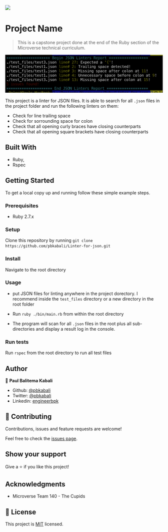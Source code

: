 ![](https://img.shields.io/badge/Microverse-blueviolet)

# Project Name

> This is a capstone project done at the end of the Ruby section of the Microverse technical curriculum.

![screenshot](./app_screenshot.png)

This project is a linter for JSON files. It is able to search for all `.json` files in the project folder and run the following linters on them:
- Check for line trailing space
- Check for sorrounding space for colon
- Check that all opening curly braces have closing counterparts
- Check that all opening square brackets have closing counterparts

## Built With

- Ruby,
- Rspec

## Getting Started

To get a local copy up and running follow these simple example steps.

### Prerequisites

- Ruby 2.7.x

### Setup

Clone this repository by running `git clone https://github.com/pbkabali/Linter-for-json.git`

### Install

Navigate to the root directory

### Usage

- put JSON files for linting anywhere in the project dorectory. I recommend inside the `test_files` directory or a new directory in the root folder

- Run `ruby ./bin/main.rb` from within the root directory
- The program will scan for all `.json` files in the root plus all sub-directories and display a result log in the console.

### Run tests

Run `rspec` from the root directory to run all test files

## Author

👤 **Paul Balitema Kabali**

- Github: [@pbkabali](https://github.com/pbkabali)
- Twitter: [@pbkabali](https://twitter.com/pbkabali)
- Linkedin: [engineerbpk](https://linkedin.com/in/engineerbpk)

## 🤝 Contributing

Contributions, issues and feature requests are welcome!

Feel free to check the [issues page](https://github.com/pbkabali/Linter-for-json/issues).

## Show your support

Give a ⭐️ if you like this project!

## Acknowledgments

- Microverse Team 140 - The Cupids

## 📝 License

This project is [MIT](https://opensource.org/licenses/MIT) licensed.
